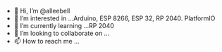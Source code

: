 - 👋 Hi, I’m @alleebell
- 👀 I’m interested in ...Arduino, ESP 8266, ESP 32, RP 2040. PlatformIO
- 🌱 I’m currently learning ...RP 2040
- 💞️ I’m looking to collaborate on ...
- 📫 How to reach me ...

<!---
alleebell/alleebell is a ✨ special ✨ repository because its `README.md` (this file) appears on your GitHub profile.
You can click the Preview link to take a look at your changes.
--->
